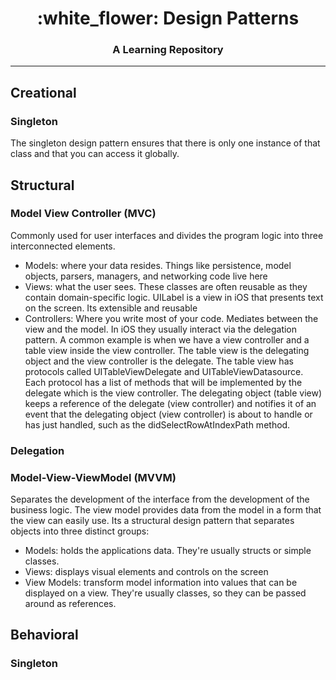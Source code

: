 <h1 align="center">
	:white_flower: Design Patterns
</h1>

<h3 align="center">
	A Learning Repository
</h3>

___

## Creational

### Singleton

The singleton design pattern ensures that there is only one instance of that class and that you can access it globally.

## Structural

### Model View Controller (MVC)

Commonly used for user interfaces and divides the program logic into three interconnected elements.

* Models: where your data resides. Things like persistence, model objects, parsers, managers, and networking code live here
* Views: what the user sees. These classes are often reusable as they contain domain-specific logic. UILabel is a view in iOS that presents text on the screen. Its extensible and reusable
* Controllers: Where you write most of your code. Mediates between the view and the model. In iOS they usually interact via the delegation pattern. A common example is when we have a view controller and a table view inside the view controller. The table view is the delegating object and the view controller is the delegate. The table view has protocols called UITableViewDelegate and UITableViewDatasource. Each protocol has a list of methods that will be implemented by the delegate which is the view controller. The delegating object (table view) keeps a reference of the delegate (view controller) and notifies it of an event that the delegating object (view controller) is about to handle or has just handled, such as the didSelectRowAtIndexPath method. 

### Delegation

### Model-View-ViewModel (MVVM)


Separates the development of the interface from the development of the business logic. The view model provides data from the model in a form that the view can easily use. Its a structural design pattern that separates objects into three distinct groups:

* Models: holds the applications data. They're usually structs or simple classes.
* Views: displays visual elements and controls on the screen
* View Models: transform model information into values that can be displayed on a view. They're usually classes, so they can be passed around as references.

## Behavioral

### Singleton



